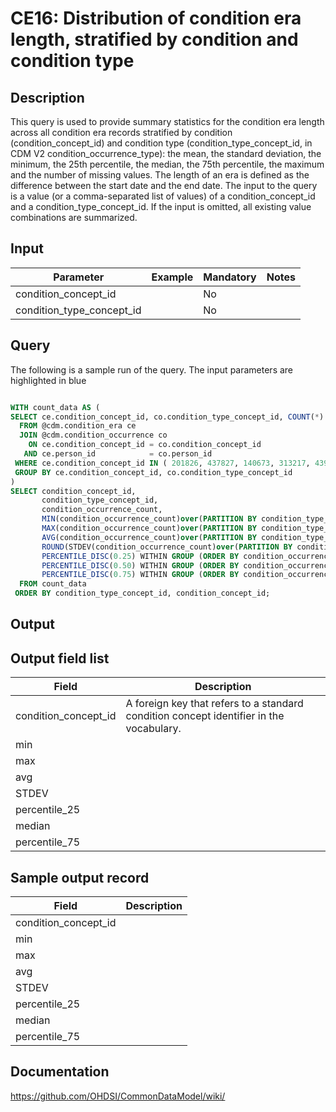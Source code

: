 <!---
Group:condition era
Name:CE16 Distribution of condition era length, stratified by condition and condition type
Author:Patrick Ryan
CDM Version: 5.0
-->

# CE16: Distribution of condition era length, stratified by condition and condition type

## Description
This query is used to provide summary statistics for the condition era length across all condition era records stratified by condition (condition_concept_id) and condition type (condition_type_concept_id, in CDM V2 condition_occurrence_type): the mean, the standard deviation, the minimum, the 25th percentile, the median, the 75th percentile, the maximum and the number of missing values. The length of an era is defined as the difference between the start date and the end date. The input to the query is a value (or a comma-separated list of values) of a condition_concept_id and a condition_type_concept_id. If the input is omitted, all existing value combinations are summarized.

## Input

|  Parameter |  Example |  Mandatory |  Notes |
| --- | --- | --- | --- |
| condition_concept_id |   | No |   |
| condition_type_concept_id |   | No |   |

## Query
The following is a sample run of the query. The input parameters are highlighted in  blue

```sql

WITH count_data AS (
SELECT ce.condition_concept_id, co.condition_type_concept_id, COUNT(*) AS condition_occurrence_count
  FROM @cdm.condition_era ce
  JOIN @cdm.condition_occurrence co
    ON ce.condition_concept_id = co.condition_concept_id
   AND ce.person_id            = co.person_id
 WHERE ce.condition_concept_id IN ( 201826, 437827, 140673, 313217, 439926 )
 GROUP BY ce.condition_concept_id, co.condition_type_concept_id 
)
SELECT condition_concept_id,
       condition_type_concept_id,
       condition_occurrence_count,
       MIN(condition_occurrence_count)over(PARTITION BY condition_type_concept_id) AS min_count, 
       MAX(condition_occurrence_count)over(PARTITION BY condition_type_concept_id) AS max_count, 
       AVG(condition_occurrence_count)over(PARTITION BY condition_type_concept_id) AS avg_count, 
       ROUND(STDEV(condition_occurrence_count)over(PARTITION BY condition_type_concept_id),0) AS stdev_count,
       PERCENTILE_DISC(0.25) WITHIN GROUP (ORDER BY condition_occurrence_count) over(PARTITION BY condition_type_concept_id) AS percentile_25,
       PERCENTILE_DISC(0.50) WITHIN GROUP (ORDER BY condition_occurrence_count) over(PARTITION BY condition_type_concept_id) AS median, 
       PERCENTILE_DISC(0.75) WITHIN GROUP (ORDER BY condition_occurrence_count) over(PARTITION BY condition_type_concept_id) AS percentile_75
  FROM count_data
 ORDER BY condition_type_concept_id, condition_concept_id;
```

## Output

## Output field list

|  Field |  Description |
| --- | --- |
| condition_concept_id | A foreign key that refers to a standard condition concept identifier in the vocabulary. |
| min |   |
| max |   |
| avg |   |
| STDEV |   |
| percentile_25 |   |
| median |   |
| percentile_75 |   |

## Sample output record

|  Field |  Description |
| --- | --- |
| condition_concept_id |   |
| min |   |
| max |   |
| avg |   |
| STDEV |   |
| percentile_25 |   |
| median |   |
| percentile_75 |   |

## Documentation
https://github.com/OHDSI/CommonDataModel/wiki/
